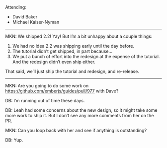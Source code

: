 Attending:

-   David Baker
-   Michael Kaiser-Nyman

------------------------------------------------------------------------

MKN: We shipped 2.2! Yay! But I’m a bit unhappy about a couple things:

1.  We had no idea 2.2 was shipping early until the day before.
2.  The tutorial didn’t get shipped, in part because…
3.  We put a bunch of effort into the redesign at the expense of the tutorial. And the redesign didn’t even ship either.

That said, we’ll just ship the tutorial and redesign, and re-release.

------------------------------------------------------------------------

MKN: Are you going to do some work on https://github.com/emberjs/guides/pull/977 with Dave?

DB: I’m running out of time these days.

DB: Leah had some concerns about the new design, so it might take some more work to ship it. But I don’t see any more comments from her on the PR.

MKN: Can you loop back with her and see if anything is outstanding?

DB: Yup.
